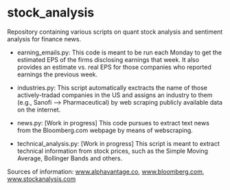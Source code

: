 # stock_analysis
Repository containing various scripts on quant stock analysis and sentiment analysis for finance news.

- earning_emails.py: This code is meant to be run each Monday to get the estimated EPS of the firms disclosing earnings that week. It also provides an 
                     estimate vs. real EPS for those companies who reported earnings the previous week.
                     
- industries.py: This script automatically exctracts the name of those actively-tradad companies in the US and assigns an industry to them (e.g.,
                 Sanofi --> Pharmaceutical) by web scraping publicly available data on the internet.

- news.py: [Work in progress] This code pursues to extract text news from the Bloomberg.com webpage by means of webscraping.

- technical_analysis.py: [Work in progress] This script is meant to extract technical information from stock prices, such as the Simple Moving Average,
                         Bollinger Bands and others.
                         
Sources of information: www.alphavantage.co, www.bloomberg.com, www.stockanalysis.com
